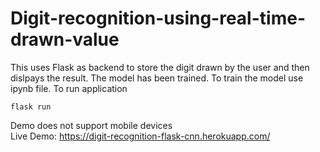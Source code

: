 # Digit-recognition-using-real-time-drawn-value
This uses Flask as backend to store the digit drawn by the user and then dislpays the result. The model has been trained. To train the model use ipynb file.
To run application
```
flask run
````
Demo does not support mobile devices
<br>
Live Demo: https://digit-recognition-flask-cnn.herokuapp.com/
